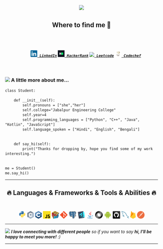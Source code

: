 <h1 align="center">
  <a href="https://git.io/typing-svg">
    <img src="https://readme-typing-svg.herokuapp.com/?lines=Hello,+There!+👋;This+is+Antara+Kundu....;Nice+to+meet+you!&center=true&size=30">
  </a>
</h1>
<h2 align="center">Where to find me 🤝</h2>
<br>
<h5 align="center">
  <code>
    <a href="https://www.linkedin.com/in/antara-kundu-764a87181/" title="LinkedIn Profile"><img width="22" src="images/linkedin.svg"> LinkedIn</a></code>
  <code><a href="https://www.hackerrank.com/antarakundu08" title="HackerRank Profile"><img width="22" src="images/hackerrank.png"> HackerRank</a></code>
  <code><a href="https://leetcode.com/antarakundu/" title="Leetcode Profile"><img width="22" src="images/stackoverflow.svg"> Leetcode</a></code>
  <code><a href="https://www.codechef.com/users/antara17_" title="Codechef Profile"><img width="22" src="images/Codechef.jfif"> Codechef</a></code>
</h5>
<br>

### <img src="https://media.giphy.com/media/VgCDAzcKvsR6OM0uWg/giphy.gif" width="50"> A little more about me...  

```pyhton
class Student:

    def __init__(self):
        self.pronouns = ["she","her"]
        self.college="Jabalpur Engineering College"
        self.year=4
        self.programming_languages = ["Python", "C++", "Java", "Kotlin", "JavaScript"]
        self.language_spoken = ["Hindi", "English", "Bengali"]


    def say_hi(self):
        print("Thanks for dropping by, hope you find some of my work interesting.")


me = Student()
me.say_hi()
```
<hr>
<h2 align="center">🔥 Languages & Frameworks & Tools & Abilities 🔥</h2>
<br>
<p align="center">
  <code><img title="Python" height="25" src="images/python-original.svg"></code>
  <code><img title="C" height="25" src="images/c.svg"></code>
  <code><img title="C++" height="25" src="images/cpp.svg"></code>
  <code><img title="Javascript" height="25" src="images/javascript.svg"></code>
  <code><img title="Problem Solving" height="25" src="images/problemSolving.png"></code>
  <code><img title="Git" height="25" src="images/git-original.svg"></code>
  <code><img title="PostgreSQL" height="25" src="images/postgresql.svg"></code>
  <code><img title="Visual Studio Code" height="25" src="images/vscode.png"></code>
  <code><img title="Java" height="25" src="images/java-original.svg"></code>
  <code><img title="JSON" height="25" src="images/json.svg"></code>
  <code><img title="Android" height="25" src="images/android.svg"></code>
  <code><img title="GitHub" height="25" src="images/github.svg"></code>
  <code><img title="MySQL" height="25" src="images/mysql.svg"></code>
  <code><img title="Firebase" height="25" src="images/firebase.svg"></code>
  <code><img title="Postman" height="25" src="images/postman.svg"></code>
</p>
<hr>
<img src="https://media.giphy.com/media/LnQjpWaON8nhr21vNW/giphy.gif" width="60"> <em><b>I love connecting with different people</b> so if you want to say <b>hi, I'll be happy to meet you more!</b> :)</em>

---
